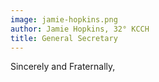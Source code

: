 ```yaml
---
image: jamie-hopkins.png
author: Jamie Hopkins, 32° KCCH
title: General Secretary
---
```




Sincerely and Fraternally,